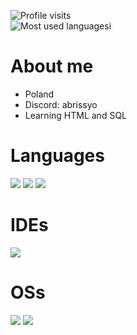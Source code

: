
![Profile visits](https://komarev.com/ghpvc/?username=TwojaNazwaUzytkownika&label=Odwiedziny%20profilu&color=blue&style=flat)<br>
![Most used languagesi](https://github-readme-stats.vercel.app/api/top-langs/?username=Abrissyy&layout=compact&theme=radical)

# About me
- Poland
- Discord: abrissyo
- Learning HTML and SQL

# Languages
![](https://img.shields.io/badge/Python-FFD43B?style=for-the-badge&logo=python&logoColor=blue)
![](https://img.shields.io/badge/PHP-FFD43B?style=for-the-badge&logo=php&logoColor=blue)
![](https://img.shields.io/badge/C++-FFD43B?style=for-the-badge&logo=cpp&logoColor=blue)

# IDEs
![](https://img.shields.io/badge/VS_Code-0078D4?style=for-the-badge&logo=visual%20studio%20code&logoColor=white)
# OSs
![](https://img.shields.io/badge/Debian-0078D6?style=for-the-badge&logo=windows&logoColor=white)
![](https://img.shields.io/badge/ArchLinux-0078D6?style=for-the-badge&logo=kali&logoColor=white)
